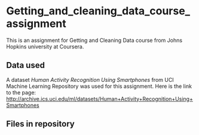 # Getting_and_cleaning_data_course_assignment
This is an assignment for Getting and Cleaning Data course from Johns Hopkins university at Coursera.

## Data used
A dataset *Human Activity Recognition Using Smartphones*  from UCI Machine Learning Repository was used for this assignment.
Here is the link to the page: http://archive.ics.uci.edu/ml/datasets/Human+Activity+Recognition+Using+Smartphones

## Files in repository
